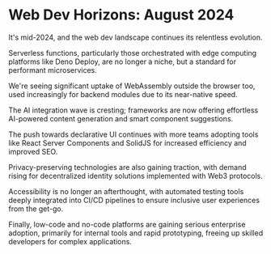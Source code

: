 # Web Dev Horizons: August 2024

It's mid-2024, and the web dev landscape continues its relentless evolution.

Serverless functions, particularly those orchestrated with edge computing platforms like Deno Deploy, are no longer a niche, but a standard for performant microservices.

We're seeing significant uptake of WebAssembly outside the browser too, used increasingly for backend modules due to its near-native speed.

The AI integration wave is cresting; frameworks are now offering effortless AI-powered content generation and smart component suggestions.

The push towards declarative UI continues with more teams adopting tools like React Server Components and SolidJS for increased efficiency and improved SEO.

Privacy-preserving technologies are also gaining traction, with demand rising for decentralized identity solutions implemented with Web3 protocols.

Accessibility is no longer an afterthought, with automated testing tools deeply integrated into CI/CD pipelines to ensure inclusive user experiences from the get-go.

Finally, low-code and no-code platforms are gaining serious enterprise adoption, primarily for internal tools and rapid prototyping, freeing up skilled developers for complex applications.
